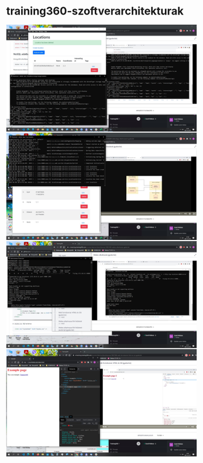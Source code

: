 # training360-szoftverarchitekturak

![első kép](3.jpg)
![második kép](4.jpg)
![harmadik kép](5.jpg)
![negyedik kép](7.jpg)
